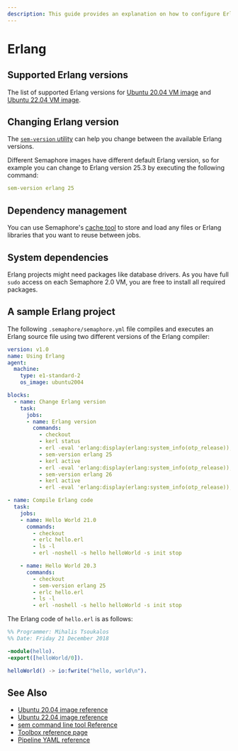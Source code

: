 ```yaml
---
description: This guide provides an explanation on how to configure Erlang projects on Semaphore 2.0. It provides example projects as well that should help you get started.
---
```


# Erlang

## Supported Erlang versions

The list of supported Erlang versions for [Ubuntu 20.04 VM image][ubuntu2004-erlang] and [Ubuntu 22.04 VM image][ubuntu2204-erlang].

## Changing Erlang version

The [`sem-version` utility][sem-version]
can help you change between the available Erlang versions.

Different Semaphore images have different default Erlang version, so for example you can change
to Erlang version 25.3 by executing the following command:

``` yaml
sem-version erlang 25
```

## Dependency management

You can use Semaphore's [cache tool](https://docs.semaphoreci.com/reference/toolbox-reference/#cache)
to store and load any files or Erlang libraries that you want to reuse between jobs.

## System dependencies

Erlang projects might need packages like database drivers. As you have full `sudo`
access on each Semaphore 2.0 VM, you are free to install all required packages.

## A sample Erlang project

The following `.semaphore/semaphore.yml` file compiles and executes an Erlang
source file using two different versions of the Erlang compiler:

``` yaml
version: v1.0
name: Using Erlang
agent:
  machine:
    type: e1-standard-2
    os_image: ubuntu2004

blocks:
  - name: Change Erlang version
    task:
      jobs:
      - name: Erlang version
        commands:
          - checkout
          - kerl status
          - erl -eval 'erlang:display(erlang:system_info(otp_release)), halt().'  -noshell
          - sem-version erlang 25
          - kerl active
          - erl -eval 'erlang:display(erlang:system_info(otp_release)), halt().'  -noshell
          - sem-version erlang 26
          - kerl active
          - erl -eval 'erlang:display(erlang:system_info(otp_release)), halt().'  -noshell

- name: Compile Erlang code
  task:
    jobs:
    - name: Hello World 21.0
      commands:
        - checkout
        - erlc hello.erl
        - ls -l
        - erl -noshell -s hello helloWorld -s init stop

    - name: Hello World 20.3
      commands:
        - checkout
        - sem-version erlang 25
        - erlc hello.erl
        - ls -l
        - erl -noshell -s hello helloWorld -s init stop
```

The Erlang code of `hello.erl` is as follows:

``` erlang
%% Programmer: Mihalis Tsoukalos
%% Date: Friday 21 December 2018

-module(hello).
-export([helloWorld/0]).

helloWorld() -> io:fwrite("hello, world\n").
```

## See Also

- [Ubuntu 20.04 image reference](https://docs.semaphoreci.com/ci-cd-environment/ubuntu-20.04-image/)
- [Ubuntu 22.04 image reference](https://docs.semaphoreci.com/ci-cd-environment/ubuntu-22.04-image/)
- [sem command line tool Reference](https://docs.semaphoreci.com/reference/sem-command-line-tool/)
- [Toolbox reference page](https://docs.semaphoreci.com/reference/toolbox-reference/)
- [Pipeline YAML reference](https://docs.semaphoreci.com/reference/pipeline-yaml-reference/)

[sem-version]: https://docs.semaphoreci.com/ci-cd-environment/sem-version-managing-language-versions-on-linux/
[ubuntu2004-erlang]: https://docs.semaphoreci.com/ci-cd-environment/ubuntu-20.04-image/#erlang-and-elixir
[ubuntu2204-erlang]: https://docs.semaphoreci.com/ci-cd-environment/ubuntu-22.04-image/#erlang-and-elixir
